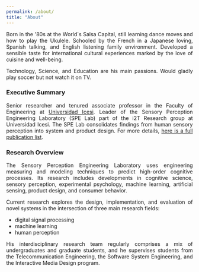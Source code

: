 ```yaml
---
permalink: /about/
title: "About"
---
```

<div style="text-align: justify"> 
Born in the '80s at the World´s Salsa Capital, still learning dance moves and how to play the Ukulele.
Schooled by the French in a Japanese loving, Spanish talking, and English listening family environment. 
Developed a sensible taste for international cultural experiences marked by the love of cuisine and well-being. 

Technology, Science, and Education are his main passions.
Would gladly play soccer but not watch it on TV.
</div>

### Executive Summary
<div style="text-align: justify"> 
Senior researcher and tenured associate professor in the Faculty of Engineering at 
<a href="https://www.icesi.edu.co/">Universidad Icesi</a>. 
Leader of the Sensory Perception Engineering Laboratory (SPE Lab) part of the i2T Research group at Universidad Icesi. 
The SPE Lab consolidates findings from human sensory perception into system and product design. 
For more details, <a href="https://drive.google.com/file/d/16ZJOhiwpAwC0pjBKIepugPl_Qs1Mv_IQ/view?usp=sharing" > here is a full publication list</a>.
</div>

### Research Overview

<div style="text-align: justify"> 
The Sensory Perception Engineering Laboratory uses engineering measuring and modeling techniques to predict 
high-order cognitive processes. 
Its research includes developments in cognitive science, sensory perception, experimental psychology, 
machine learning, artificial sensing, product design, and consumer behavior. 

Current research explores the design, implementation, and evaluation of novel systems in the intersection 
of three main research fields: 
 <ul>
   <li>digital signal processing </li>
   <li>machine learning </li>
   <li>human perception</li>
 </ul>
 
His interdisciplinary research team regularly comprises a mix of 
undergraduates and graduate students, and he supervises students from the Telecommunication Engineering, 
the Software System Engineering, and the Interactive Media Design program.
</div>


